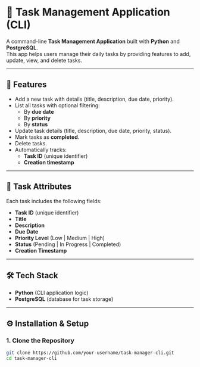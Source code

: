 # 📝 Task Management Application (CLI)

A command-line **Task Management Application** built with **Python** and **PostgreSQL**.  
This app helps users manage their daily tasks by providing features to add, update, view, and delete tasks.

---

## 🚀 Features

- Add a new task with details (title, description, due date, priority).
- List all tasks with optional filtering:
  - By **due date**
  - By **priority**
  - By **status**
- Update task details (title, description, due date, priority, status).
- Mark tasks as **completed**.
- Delete tasks.
- Automatically tracks:
  - **Task ID** (unique identifier)
  - **Creation timestamp**

---

## 📂 Task Attributes

Each task includes the following fields:

- **Task ID** (unique identifier)
- **Title**
- **Description**
- **Due Date**
- **Priority Level** (Low | Medium | High)
- **Status** (Pending | In Progress | Completed)
- **Creation Timestamp**

---

## 🛠️ Tech Stack

- **Python** (CLI application logic)
- **PostgreSQL** (database for task storage)

---

## ⚙️ Installation & Setup

### 1. Clone the Repository
```bash
git clone https://github.com/your-username/task-manager-cli.git
cd task-manager-cli
